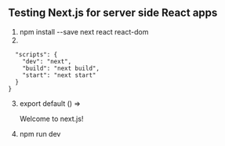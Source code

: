 ## Testing Next.js for server side React apps

1. npm install --save next react react-dom
2. 
```
  "scripts": {
    "dev": "next",
    "build": "next build",
    "start": "next start"
  }
}
```
3. export default () => <div>Welcome to next.js!</div>

4. npm run dev